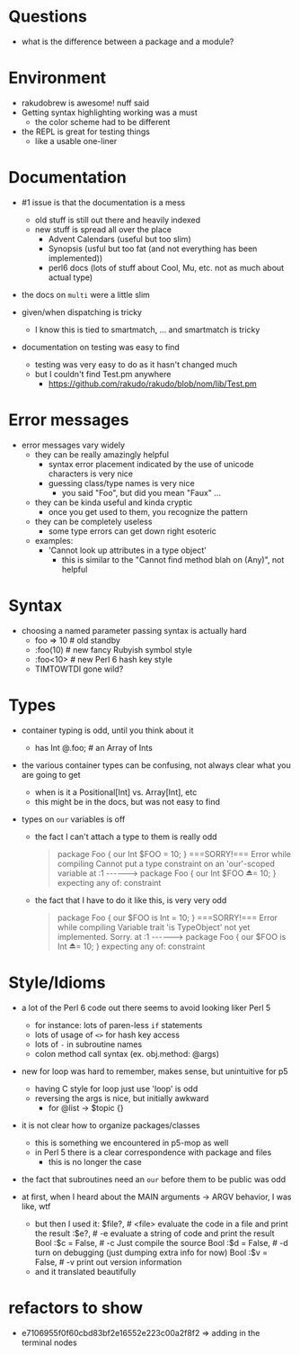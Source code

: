 # Questions

- what is the difference between a package and a module?

# Environment

- rakudobrew is awesome! nuff said
- Getting syntax highlighting working was a must
    - the color scheme had to be different
- the REPL is great for testing things
    - like a usable one-liner

# Documentation

- #1 issue is that the documentation is a mess
    - old stuff is still out there and heavily indexed
    - new stuff is spread all over the place
        - Advent Calendars (useful but too slim)
        - Synopsis (usful but too fat (and not everything has been implemented))
        - perl6 docs (lots of stuff about Cool, Mu, etc. not as much about actual type)

- the docs on `multi` were a little slim
- given/when dispatching is tricky
    - I know this is tied to smartmatch, ... and smartmatch is tricky

- documentation on testing was easy to find
    - testing was very easy to do as it hasn't changed much
    - but I couldn't find Test.pm anywhere
        - https://github.com/rakudo/rakudo/blob/nom/lib/Test.pm

# Error messages

- error messages vary widely
    - they can be really amazingly helpful
        - syntax error placement indicated by the use of unicode characters is very nice
        - guessing class/type names is very nice
            - you said "Foo", but did you mean "Faux" ...
    - they can be kinda useful and kinda cryptic 
        - once you get used to them, you recognize the pattern 
    - they can be completely useless
        - some type errors can get down right esoteric
    - examples:
        - 'Cannot look up attributes in a type object'
            - this is similar to the "Cannot find method blah on (Any)", not helpful

# Syntax

- choosing a named parameter passing syntax is actually hard
    - foo => 10  # old standby
    - :foo(10)   # new fancy Rubyish symbol style
    - :foo<10>   # new Perl 6 hash key style
    - TIMTOWTDI gone wild?

# Types

- container typing is odd, until you think about it
    - has Int @.foo; # an Array of Ints

- the various container types can be confusing, not always clear what you are going to get
    - when is it a Positional[Int] vs. Array[Int], etc
    - this might be in the docs, but was not easy to find

- types on `our` variables is off
    - the fact I can't attach a type to them is really odd
        > package Foo { our Int $FOO = 10; }
        ===SORRY!=== Error while compiling <unknown file>
        Cannot put a type constraint on an 'our'-scoped variable
        at <unknown file>:1
        ------> package Foo { our Int $FOO ⏏= 10; }
            expecting any of:
                constraint
    - the fact that I have to do it like this, is very very odd
        > package Foo { our $FOO is Int = 10; }
        ===SORRY!=== Error while compiling
        Variable trait 'is TypeObject' not yet implemented. Sorry.
        at :1
        ------> package Foo { our $FOO is Int ⏏= 10; }
            expecting any of:
                constraint

# Style/Idioms

- a lot of the Perl 6 code out there seems to avoid looking liker Perl 5
    - for instance: lots of paren-less `if` statements
    - lots of usage of `<>` for hash key access
    - lots of `-` in subroutine names
    - colon method call syntax (ex. obj.method: @args)

- new for loop was hard to remember, makes sense, but unintuitive for p5
    - having C style for loop just use 'loop' is odd
    - reversing the args is nice, but initially awkward 
        - for @list -> $topic {}

- it is not clear how to organize packages/classes
    - this is something we encountered in p5-mop as well
    - in Perl 5 there is a clear correspondence with package and files
        - this is no longer the case

- the fact that subroutines need an `our` before them to be public was odd

- at first, when I heard about the MAIN arguments -> ARGV behavior, I was like, wtf
    - but then I used it:
        $file?,           # <file> evaluate the code in a file and print the result
        :$e?,             # -e evaluate a string of code and print the result
        Bool :$c = False, # -c Just compile the source
        Bool :$d = False, # -d turn on debugging (just dumping extra info for now) 
        Bool :$v = False, # -v print out version information  
    - and it translated beautifully

# refactors to show

- e7106955f0f60cbd83bf2e16552e223c00a2f8f2 => adding in the terminal nodes




